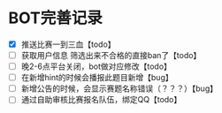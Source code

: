 # BOT完善记录

- [x] 推送比赛一到三血【todo】
- [ ] 获取用户信息 筛选出来不合格的直接ban了【todo】
- [ ] 晚2-6点平台关闭，bot做对应修改【todo】
- [ ] 在新增hint的时候会播报此题目新增【bug】
- [ ] 新增公告的时候，会显示赛题名称错误（？？？）【bug】
- [ ] 通过自助审核比赛报名队伍，绑定QQ【todo】 